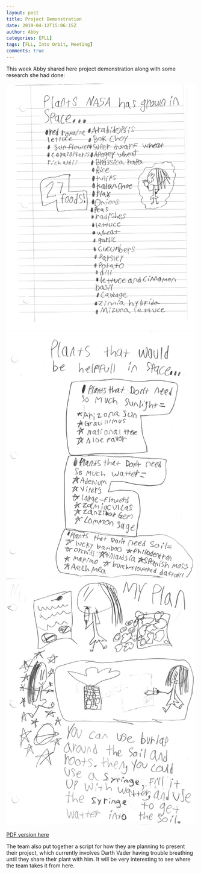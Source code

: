 ```yaml
---
layout: post
title: Project Demonstration
date: 2019-04-12T15:06:15Z
author: Abby
categories: [FLL]
tags: [FLL, Into Orbit, Meeting]
comments: true
---
```


This week Abby shared here project demonstration along with some research she had done:

![LEGO Robotics Notes Page 1](/assets/uploads/lego-robotics-notes-04-19-p1.jpg)
![LEGO Robotics Notes Page 2](/assets/uploads/lego-robotics-notes-04-19-p2.jpg)
![LEGO Robotics Notes Page 3](/assets/uploads/lego-robotics-notes-04-19-p3.jpg)

[PDF version here](/assets/uploads/lego-robotics-notes-04-19.pdf)

The team also put together a script for how they are planning to present their project, which currently involves Darth Vader having trouble breathing until they share their plant with him. It will be very interesting to see where the team takes it from here.